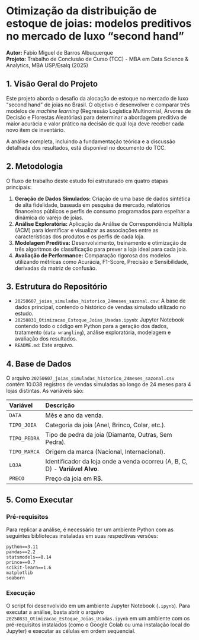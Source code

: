 # Otimização da distribuição de estoque de joias: modelos preditivos no mercado de luxo “second hand”

**Autor:** Fabio Miguel de Barros Albuquerque  
**Projeto:** Trabalho de Conclusão de Curso (TCC) - MBA em Data Science & Analytics, MBA USP/Esalq (2025)

## 1\. Visão Geral do Projeto

Este projeto aborda o desafio da alocação de estoque no mercado de luxo "second hand" de joias no Brasil. O objetivo é desenvolver e comparar três modelos de *machine learning* (Regressão Logística Multinomial, Árvores de Decisão e Florestas Aleatórias) para determinar a abordagem preditiva de maior acurácia e valor prático na decisão de qual loja deve receber cada novo item de inventário.

A análise completa, incluindo a fundamentação teórica e a discussão detalhada dos resultados, está disponível no documento do TCC.

## 2\. Metodologia

O fluxo de trabalho deste estudo foi estruturado em quatro etapas principais:

1.  **Geração de Dados Simulados:** Criação de uma base de dados sintética de alta fidelidade, baseada em pesquisa de mercado, relatórios financeiros públicos e perfis de consumo programados para espelhar a dinâmica do varejo de joias.
2.  **Análise Exploratória:** Aplicação da Análise de Correspondência Múltipla (ACM) para identificar e visualizar as associações entre as características dos produtos e os perfis de cada loja.
3.  **Modelagem Preditiva:** Desenvolvimento, treinamento e otimização de três algoritmos de classificação para prever a loja ideal para cada joia.
4.  **Avaliação de Performance:** Comparação rigorosa dos modelos utilizando métricas como Acurácia, F1-Score, Precisão e Sensibilidade, derivadas da matriz de confusão.

## 3\. Estrutura do Repositório

  * `20250607_joias_simuladas_historico_24meses_sazonal.csv`: A base de dados principal, contendo o histórico de vendas simulado utilizado no estudo.
  * `20250831_Otimizacao_Estoque_Joias_Usadas.ipynb`: Jupyter Notebook contendo todo o código em Python para a geração dos dados, tratamento (`data wrangling`), análise exploratória, modelagem e avaliação dos resultados.
  * `README.md`: Este arquivo.

## 4\. Base de Dados

O arquivo `20250607_joias_simuladas_historico_24meses_sazonal.csv` contém 10.038 registros de vendas simuladas ao longo de 24 meses para 4 lojas distintas. As variáveis são:

| Variável | Descrição |
| :--- | :--- |
| `DATA` | Mês e ano da venda. |
| `TIPO_JOIA` | Categoria da joia (Anel, Brinco, Colar, etc.). |
| `TIPO_PEDRA` | Tipo de pedra da joia (Diamante, Outras, Sem Pedra). |
| `TIPO_MARCA` | Origem da marca (Nacional, Internacional). |
| `LOJA` | Identificador da loja onde a venda ocorreu (A, B, C, D) - **Variável Alvo**. |
| `PRECO` | Preço da joia em R$. |

## 5\. Como Executar

### Pré-requisitos

Para replicar a análise, é necessário ter um ambiente Python com as seguintes bibliotecas instaladas em suas respectivas versões:

```
python==3.11
pandas==2.2
statsmodels==0.14
prince==0.7
scikit-learn==1.6
matplotlib
seaborn
```

### Execução

O script foi desenvolvido em um ambiente Jupyter Notebook (`.ipynb`). Para executar a análise, basta abrir o arquivo `20250831_Otimizacao_Estoque_Joias_Usadas.ipynb` em um ambiente com os pré-requisitos instalados (como o Google Colab ou uma instalação local do Jupyter) e executar as células em ordem sequencial.
